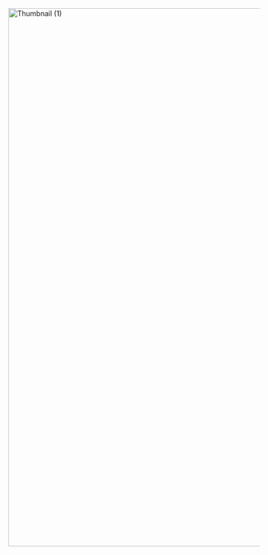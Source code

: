 <img width="1920" height="1080" alt="Thumbnail (1)" src="https://github.com/user-attachments/assets/fdc689ba-aa10-47d6-a687-48e156c3bee4" />
